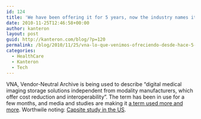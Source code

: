 ```yaml
---
id: 124
title: 'We have been offering it for 5 years, now the industry names it: VNA'
date: 2010-11-25T12:46:58+00:00
author: kanteron
layout: post
guid: http://kanteron.com/blog/?p=120
permalink: /blog/2010/11/25/vna-lo-que-venimos-ofreciendo-desde-hace-5-anos-tiene-nombre/
categories:
  - HealthCare
  - Kanteron
  - Tech
---
```

VNA, Vendor-Neutral Archive is being used to describe &#8220;digital medical imaging storage solutions independent from modality manufacturers, which offer cost reduction and interoperability&#8221;. The term has been in use for a few months, and media and studies are making it [a term used more and more](http://www.auntminnie.com/redirect/redirect.asp?ItemID=92824&wf=1236). Worthwile noting: [Capsite study in the US](http://capsite.com/assets/Uploads/CapSite-2010-U-S-VNA-Study-TOC.pdf).